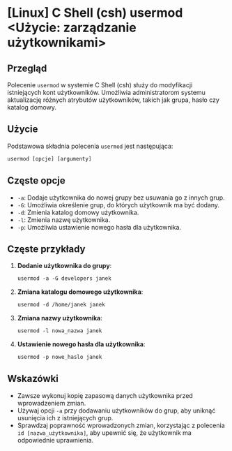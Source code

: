 # [Linux] C Shell (csh) usermod <Użycie: zarządzanie użytkownikami>

## Przegląd
Polecenie `usermod` w systemie C Shell (csh) służy do modyfikacji istniejących kont użytkowników. Umożliwia administratorom systemu aktualizację różnych atrybutów użytkowników, takich jak grupa, hasło czy katalog domowy.

## Użycie
Podstawowa składnia polecenia `usermod` jest następująca:

```csh
usermod [opcje] [argumenty]
```

## Częste opcje
- `-a`: Dodaje użytkownika do nowej grupy bez usuwania go z innych grup.
- `-G`: Umożliwia określenie grup, do których użytkownik ma być dodany.
- `-d`: Zmienia katalog domowy użytkownika.
- `-l`: Zmienia nazwę użytkownika.
- `-p`: Umożliwia ustawienie nowego hasła dla użytkownika.

## Częste przykłady
1. **Dodanie użytkownika do grupy**:
   ```csh
   usermod -a -G developers janek
   ```

2. **Zmiana katalogu domowego użytkownika**:
   ```csh
   usermod -d /home/janek janek
   ```

3. **Zmiana nazwy użytkownika**:
   ```csh
   usermod -l nowa_nazwa janek
   ```

4. **Ustawienie nowego hasła dla użytkownika**:
   ```csh
   usermod -p nowe_haslo janek
   ```

## Wskazówki
- Zawsze wykonuj kopię zapasową danych użytkownika przed wprowadzeniem zmian.
- Używaj opcji `-a` przy dodawaniu użytkowników do grup, aby uniknąć usunięcia ich z istniejących grup.
- Sprawdzaj poprawność wprowadzonych zmian, korzystając z polecenia `id [nazwa_użytkownika]`, aby upewnić się, że użytkownik ma odpowiednie uprawnienia.